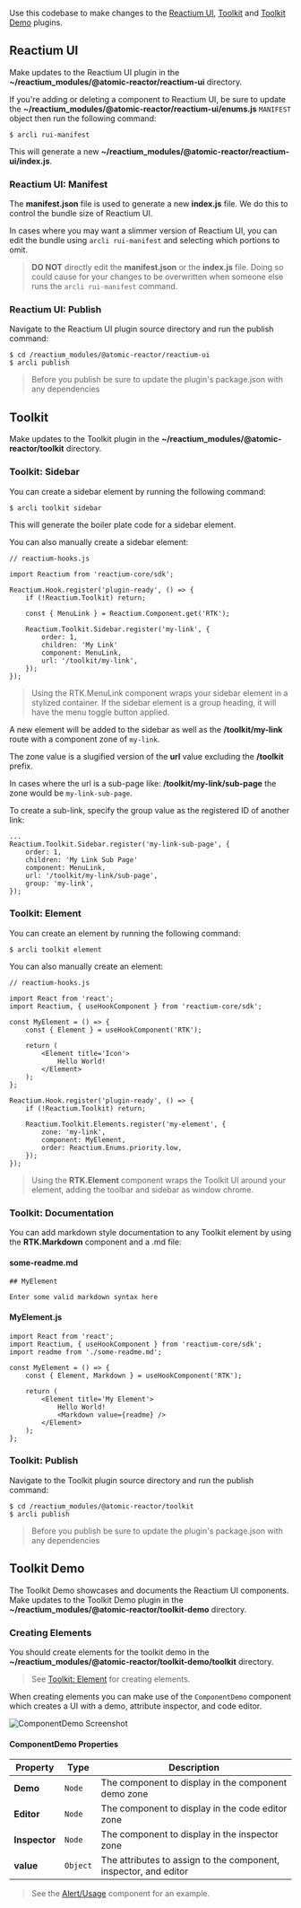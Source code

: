 Use this codebase to make changes to the [Reactium UI](#reactium-ui), [Toolkit](#toolkit) and [Toolkit Demo](#toolkit-demo) plugins.

## Reactium UI

Make updates to the Reactium UI plugin in the **~/reactium_modules/@atomic-reactor/reactium-ui** directory.

If you're adding or deleting a component to Reactium UI, be sure to update the **~/reactium_modules/@atomic-reactor/reactium-ui/enums.js** `MANIFEST` object then run the following command:

```
$ arcli rui-manifest
```

This will generate a new **~/reactium_modules/@atomic-reactor/reactium-ui/index.js**.

### Reactium UI: Manifest

The **manifest.json** file is used to generate a new **index.js** file. We do this to control the bundle size of Reactium UI.

In cases where you may want a slimmer version of Reactium UI, you can edit the bundle using `arcli rui-manifest` and selecting which portions to omit.

> **DO NOT** directly edit the **manifest.json** or the **index.js** file. Doing so could cause for your changes to be overwritten when someone else runs the `arcli rui-manifest` command.

### Reactium UI: Publish

Navigate to the Reactium UI plugin source directory and run the publish command:

```
$ cd /reactium_modules/@atomic-reactor/reactium-ui
$ arcli publish
```

> Before you publish be sure to update the plugin's package.json with any dependencies

## Toolkit

Make updates to the Toolkit plugin in the **~/reactium_modules/@atomic-reactor/toolkit** directory.

### Toolkit: Sidebar

You can create a sidebar element by running the following command:

```
$ arcli toolkit sidebar
```

This will generate the boiler plate code for a sidebar element.

You can also manually create a sidebar element:

```
// reactium-hooks.js

import Reactium from 'reactium-core/sdk';

Reactium.Hook.register('plugin-ready', () => {
    if (!Reactium.Toolkit) return;

    const { MenuLink } = Reactium.Component.get('RTK');

    Reactium.Toolkit.Sidebar.register('my-link', {
        order: 1,
        children: 'My Link'
        component: MenuLink,
        url: '/toolkit/my-link',
    });
});
```

> Using the RTK.MenuLink component wraps your sidebar element in a stylized container. If the sidebar element is a group heading, it will have the menu toggle button applied.

A new element will be added to the sidebar as well as the **/toolkit/my-link** route with a component zone of `my-link`.

The zone value is a slugified version of the **url** value excluding the **/toolkit** prefix.

In cases where the url is a sub-page like: **/toolkit/my-link/sub-page** the zone would be `my-link-sub-page`.

To create a sub-link, specify the group value as the registered ID of another link:

```
...
Reactium.Toolkit.Sidebar.register('my-link-sub-page', {
    order: 1,
    children: 'My Link Sub Page'
    component: MenuLink,
    url: '/toolkit/my-link/sub-page',
    group: 'my-link',
});
```

### Toolkit: Element

You can create an element by running the following command:

```
$ arcli toolkit element
```

You can also manually create an element:

```
// reactium-hooks.js

import React from 'react';
import Reactium, { useHookComponent } from 'reactium-core/sdk';

const MyElement = () => {
    const { Element } = useHookComponent('RTK');

    return (
        <Element title='Icon'>
            Hello World!
        </Element>
    );
};

Reactium.Hook.register('plugin-ready', () => {
    if (!Reactium.Toolkit) return;

    Reactium.Toolkit.Elements.register('my-element', {
        zone: 'my-link',
        component: MyElement,
        order: Reactium.Enums.priority.low,
    });
});
```

> Using the **RTK.Element** component wraps the Toolkit UI around your element, adding the toolbar and sidebar as window chrome.

### Toolkit: Documentation

You can add markdown style documentation to any Toolkit element by using the **RTK.Markdown** component and a .md file:

#### some-readme.md

```
## MyElement

Enter some valid markdown syntax here
```

#### MyElement.js

```
import React from 'react';
import Reactium, { useHookComponent } from 'reactium-core/sdk';
import readme from './some-readme.md';

const MyElement = () => {
    const { Element, Markdown } = useHookComponent('RTK');

    return (
        <Element title='My Element'>
            Hello World!
            <Markdown value={readme} />
        </Element>
    );
};
```

### Toolkit: Publish

Navigate to the Toolkit plugin source directory and run the publish command:

```
$ cd /reactium_modules/@atomic-reactor/toolkit
$ arcli publish
```

> Before you publish be sure to update the plugin's package.json with any dependencies

## Toolkit Demo

The Toolkit Demo showcases and documents the Reactium UI components.
Make updates to the Toolkit Demo plugin in the **~/reactium_modules/@atomic-reactor/toolkit-demo** directory.

### Creating Elements

You should create elements for the toolkit demo in the **~/reactium_modules/@atomic-reactor/toolkit-demo/toolkit** directory.

> See [Toolkit: Element](#toolkit-element) for creating elements.

When creating elements you can make use of the `ComponentDemo` component which creates a UI with a demo, attribute inspector, and code editor.

![ComponentDemo Screenshot](https://i.imgur.com/mkUZYJ1.png)

#### ComponentDemo Properties

| Property      | Type     | Description                                                      |
| ------------- | -------- | ---------------------------------------------------------------- |
| **Demo**      | `Node`   | The component to display in the component demo zone              |
| **Editor**    | `Node`   | The component to display in the code editor zone                 |
| **Inspector** | `Node`   | The component to display in the inspector zone                   |
| **value**     | `Object` | The attributes to assign to the component, inspector, and editor |

> See the [Alert/Usage](https://github.com/Atomic-Reactor/Reactium-UI-and-Toolkit/blob/master/reactium_modules/%40atomic-reactor/toolkit-demo/toolkit/Alert/Usage/index.js) component for an example.

